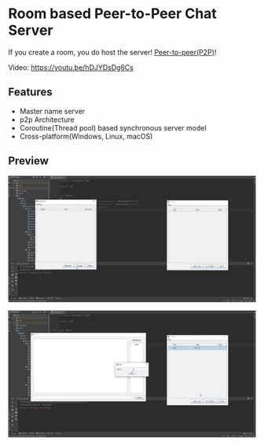 # Room based Peer-to-Peer Chat Server

If you create a room, you do host the server! [Peer-to-peer(P2P)](https://en.wikipedia.org/wiki/Peer-to-peer)!

Video: https://youtu.be/hDJYDsDg6Cs

## Features
- Master name server
- p2p Architecture
- Coroutine(Thread pool) based synchronous server model
- Cross-platform(Windows, Linux, macOS)  

## Preview

![img](.github/preview1.gif)

![img](.github/preview2.gif)

